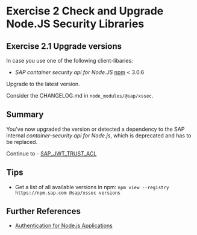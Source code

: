 # Exercise 2 Check and Upgrade Node.JS Security Libraries

## Exercise 2.1 Upgrade versions
In case you use one of the following client-libaries:

- *SAP container security api for Node.JS* [npm](https://www.npmjs.com/package/@sap/xssec) < 3.0.6


Upgrade to the latest version.

Consider the CHANGELOG.md in `node_modules/@sap/xssec`.

## Summary

You've now upgraded the version or detected a dependency to the SAP internal *container-security api for Node.js*, which is deprecated and has to be replaced.

Continue to - [SAP_JWT_TRUST_ACL](/exercises/sap_jwt_trust_acl/README.md)

## Tips
- Get a list of all available versions in npm: `npm view --registry https://npm.sap.com @sap/xssec versions`

## Further References
- [Authentication for Node.js Applications](https://help.sap.com/viewer/65de2977205c403bbc107264b8eccf4b/Cloud/en-US/4902b6e66cbd42648b5d9eaddc6a363d.html)
